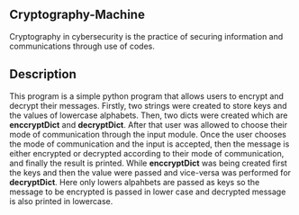 <h2>Cryptography-Machine</h2>
Cryptography in cybersecurity is the practice of securing information and communications through use of codes.

<h2>Description</h2>
This program is a simple python program that allows users to encrypt and decrypt their messages. Firstly, two strings were created to store keys and the values of lowercase alphabets. Then, two dicts were created which are <B>enccryptDict</B> and <B>decryptDict</B>. After that user was allowed to choose their mode of communication through the input module. Once the user chooses the mode of communication and the input is accepted, then the message is either encrypted or decrypted according to their mode of communication, and finally the result is printed. While <B>enccryptDict</B> was being created first the keys and then the value were passed and vice-versa was performed for <B>decryptDict</B>. Here only lowers alpahbets are passed as keys so the message to be encrypted is passed in lower case and decrypted message is also printed in lowercase.

